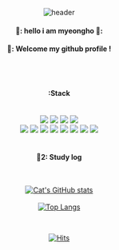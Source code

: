 <div align="center">
 
![header](https://capsule-render.vercel.app/api?type=cylinder&color=000000&height=150&section=header&text=iammyeongho&fontColor=ffffff&fontSize=70&animation=fadeIn&fontAlignY=55)

####  👋: hello i am myeongho 👋:
####  👋: Welcome my github profile !

 <br/>
 <br/>
 
####  :Stack

 <br/>
 
<img src="https://img.shields.io/badge/JAVA-007396?style=for-the-badge&logo=Java&logoColor=white">
<img src="https://img.shields.io/badge/JavaScript-F7DF1E?style=for-the-badge&logo=JavaScript&logoColor=white">
<img src="https://img.shields.io/badge/HTML5-E34F26?style=for-the-badge&logo=HTML5&logoColor=white">
<img src="https://img.shields.io/badge/CSS3-1572B6?style=for-the-badge&logo=CSS3&logoColor=white"> <br>
<img src="https://img.shields.io/badge/MySQL-4479A1?style=for-the-badge&logo=MySQL&logoColor=white">
<img src="https://img.shields.io/badge/PHP-4479A1?style=for-the-badge&logo=PHP&logoColor=#777BB4">
<img src="https://img.shields.io/badge/Python-3776AB?style=for-the-badge&logo=Python&logoColor=white">
<img src="https://img.shields.io/badge/vuedotjs-3776AB?style=for-the-badge&logo=vuedotjs&logoColor=#4FC08D">
<img src="https://img.shields.io/badge/Laravel-3776AB?style=for-the-badge&logo=Laravel&logoColor=#FF2D20">
<img src="https://img.shields.io/badge/github-181717?style=for-the-badge&logo=github&logoColor=white">
<img src="https://img.shields.io/badge/VSCode-007ACC?style=for-the-badge&logo=VisualStudioCode&logoColor=white">
<img src="https://img.shields.io/badge/mariadb-007ACC?style=for-the-badge&logo=mariadb&logoColor=#003545">

   <br/>
   <br/>
   
#### 📝2: Study log

  <br/>
  
[![Cat's GitHub stats](https://github-readme-stats.vercel.app/api?username=iammyeongho&include_all_commits=true&theme=nord&hide_border=true&count_private=true)](https://github.com/iammyeongho/github-readme-stats)
<br/>
   <br/>
[![Top Langs](https://github-readme-stats.vercel.app/api/top-langs/?username=iammyeongho&langs_count=8)](https://github.com/iammyeongho/github-readme-stats)

<br/>

[![Hits](https://hits.seeyoufarm.com/api/count/incr/badge.svg?url=https%3A%2F%2Fgithub.com%2Fiammyeongho%2Fhit-counter&count_bg=%23F15151&title_bg=%23555555&icon=&icon_color=%23FFFFFF&title=hits&edge_flat=false)](https://hits.seeyoufarm.com)

</div>
